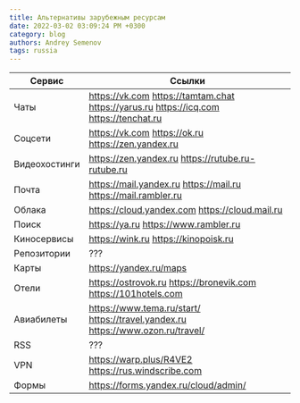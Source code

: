 ```yaml
---
title: Альтернативы зарубежным ресурсам
date: 2022-03-02 03:09:24 PM +0300
category: blog
authors: Andrey Semenov
tags: russia
---
```


|Сервис|Ссылки|
|---|---|
|Чаты|https://vk.com https://tamtam.chat https://yarus.ru https://icq.com https://tenchat.ru|
|Соцсети|https://vk.com https://ok.ru https://zen.yandex.ru|
|Видеохостинги|https://zen.yandex.ru https://rutube.ru-rutube.ru|
|Почта|https://mail.yandex.ru https://mail.ru https://mail.rambler.ru|
|Облака|https://cloud.yandex.com https://cloud.mail.ru|
|Поиск|https://ya.ru https://www.rambler.ru|
|Киносервисы|https://wink.ru https://kinopoisk.ru|
|Репозитории|???|
|Карты|https://yandex.ru/maps|
|Отели|https://ostrovok.ru https://bronevik.com https://101hotels.com|
|Авиабилеты|https://www.tema.ru/start/ https://travel.yandex.ru https://www.ozon.ru/travel/|
|RSS|???|
|VPN|https://warp.plus/R4VE2 https://rus.windscribe.com|
|Формы|https://forms.yandex.ru/cloud/admin/|
